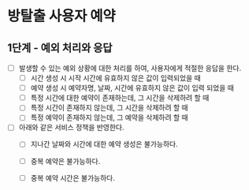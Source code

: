 # 방탈출 사용자 예약

## 1단계 - 예외 처리와 응답 

- [ ] 발생할 수 있는 예외 상황에 대한 처리를 하여, 사용자에게 적절한 응답을 한다.
  - [ ] 시간 생성 시 시작 시간에 유효하지 않은 값이 입력되었을 때
  - [ ] 예약 생성 시 예약자명, 날짜, 시간에 유효하지 않은 값이 입력 되었을 때
  - [ ] 특정 시간에 대한 예약이 존재하는데, 그 시간을 삭제하려 할 때
  - [ ] 특정 시간이 존재하지 않는데, 그 시간을 삭제하려 할 때
  - [ ] 특정 예약이 존재하지 않는데, 그 예약을 삭제하려 할 때
- [ ] 아래와 같은 서비스 정책을 반영한다. 
  - [ ] 지나간 날짜와 시간에 대한 예약 생성은 불가능하다. 
  - [ ] 중복 예약은 불가능하다.
  - [ ] 중복 예약 시간은 불가능하다.

